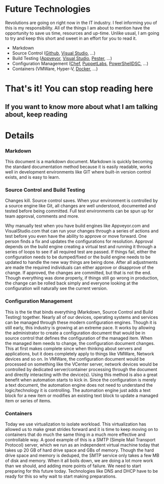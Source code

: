 Future Technologies
===

Revolutions are going on right now in the IT industry. I feel informing you of this is my responsibility. All of the things I am about to mention have the opportunity to save us time, resources and up-time. Unlike usual, I am going to try and keep this short and sweet in an effort for you to read it.

- Markdown
- Source Control ([Github](http://www.github.com "Github"), [Visual Studio](https://www.visualstudio.com/products/what-is-visual-studio-online-vs "Visual Studio Online"), ...)
- Build Testing ([Appveyor](http://www.appveyor.com/ "Appveyor"), [Visual Studio](https://www.visualstudio.com/products/what-is-visual-studio-online-vs "Visual Studio Online"), [Pester](https://github.com/pester/Pester "Pester (PowerShell Tester)"), ...)
- Configuration Management ([Chef](http://www.chef.io "Chef"), [PuppetLabs](http://www.puppetlabs.com "Puppet"), [PowerShellDSC](https://github.com/PowerShell "PowerShell"), ...)
- Containers (VMWare, Hyper-V, [Docker](http://www.docker.com "Docker"), ...)

# That's it! You can stop reading here #

## If you want to know more about what I am talking about, keep reading ##

# Details #
### Markdown ###
This document is a markdown document. Markdown is quickly becoming the standard documentation method because it is easily readable, works well in development environments like GIT where built-in version control exists, and is easy to learn.

### Source Control and Build Testing ###
Changes kill. Source control saves. When your environment is controlled by a source engine like Git, all changes are well understood, documented and tested before being committed. Full test environments can be spun up for team approval, comments and more.

Why manually test when you have build engines like Appveyor.com and VisualStudio.com that can run your changes through a series of actions and test before you even have the ability to approve or move forward. One person finds a fix and updates the configurations for resolution. Approval depends on the build engine creating a virtual test and running it through a series of loops to see if all required test are passed. If things fail, either the configuration needs to be dumped/fixed or the build engine needs to be updated to handle the new way things are being done. After all adjustments are made the required individuals can either approve or disapprove of the change. If approved, the changes are committed, but that is not the end. Though everything was done properly, if things still go wrong in production, the change can be rolled back simply and everyone looking at the configuration will naturally see the current version.

### Configuration Management ###
This is the tie that binds everything (Markdown, Source Control and Build Testing) together. Nearly all of our devices, operating systems and services can be managed through these modern configuration engines. Though it is still early, this industry is growing at an extreme pace. It works by allowing the administrator to create a configuration document that would be in source control that defines the configuration of the managed item. When the managed item needs to change, the configuration document changes. This at first makes complete since when thinking about servers and applications, but it does completely apply to things like VMWare, Network devices and so on. In VMWare, the configuration document would be processed on something like the VCenter server, network devices would be controlled by dedicated server/container processing through the document and directly interacting with the device(s). Using this method is also a great benefit when automation starts to kick in. Since the configuration is merely a text document, the automation engine does not need to understand the logic/technology it is controlling. The automation engine just adds a text block for a new item or modifies an existing text block to update a managed item or series of items.

### Containers ###
Today we use virtualization to isolate workload. This virtualization has allowed us to make great strides forward and it is time to keep moving on to containers that do much the same thing in a much more effective and controllable way. A good example of this is a SMTP (Simple Mail Transport Protocol) server, which we run as an independent virtual machine today that takes up 20 GB of hard drive space and GBs of memory. Though the hard drive space and memory is deduped, the SMTP service only takes a few MB of disk and memory. When it all boils down, we are doing a lot more work than we should, and adding more points of failure. We need to start preparing for this future today. Technologies like DNS and DHCP have to be ready for this so why wait to start making preparations.